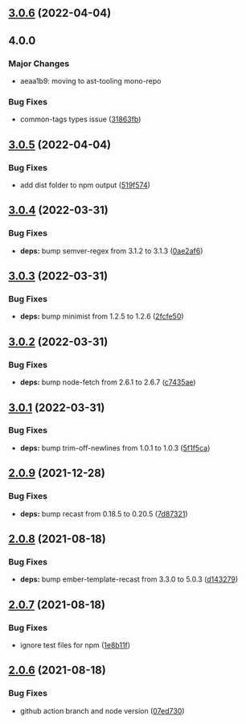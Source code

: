 ## [3.0.6](https://github.com/rajasegar/ast-node-finder/compare/v3.0.5...v3.0.6) (2022-04-04)

## 4.0.0

### Major Changes

- aeaa1b9: moving to ast-tooling mono-repo

### Bug Fixes

- common-tags types issue ([31863fb](https://github.com/rajasegar/ast-node-finder/commit/31863fb2236cd461a9a393fa10bf7118855afd38))

## [3.0.5](https://github.com/rajasegar/ast-node-finder/compare/v3.0.4...v3.0.5) (2022-04-04)

### Bug Fixes

- add dist folder to npm output ([519f574](https://github.com/rajasegar/ast-node-finder/commit/519f574a69cb36c595f09ba2be15d313472cfe60))

## [3.0.4](https://github.com/rajasegar/ast-node-finder/compare/v3.0.3...v3.0.4) (2022-03-31)

### Bug Fixes

- **deps:** bump semver-regex from 3.1.2 to 3.1.3 ([0ae2af6](https://github.com/rajasegar/ast-node-finder/commit/0ae2af62f4f62bc12a8a36ebc36f2c37a7b074ab))

## [3.0.3](https://github.com/rajasegar/ast-node-finder/compare/v3.0.2...v3.0.3) (2022-03-31)

### Bug Fixes

- **deps:** bump minimist from 1.2.5 to 1.2.6 ([2fcfe50](https://github.com/rajasegar/ast-node-finder/commit/2fcfe509466d670dff31844de91315644dc05cfc))

## [3.0.2](https://github.com/rajasegar/ast-node-finder/compare/v3.0.1...v3.0.2) (2022-03-31)

### Bug Fixes

- **deps:** bump node-fetch from 2.6.1 to 2.6.7 ([c7435ae](https://github.com/rajasegar/ast-node-finder/commit/c7435ae0bebd47674cb69ec09c131edadc49ff68))

## [3.0.1](https://github.com/rajasegar/ast-node-finder/compare/v3.0.0...v3.0.1) (2022-03-31)

### Bug Fixes

- **deps:** bump trim-off-newlines from 1.0.1 to 1.0.3 ([5f1f5ca](https://github.com/rajasegar/ast-node-finder/commit/5f1f5ca22b6bdf05c84424fe466134f93d379dc1))

## [2.0.9](https://github.com/rajasegar/ast-node-finder/compare/v2.0.8...v2.0.9) (2021-12-28)

### Bug Fixes

- **deps:** bump recast from 0.18.5 to 0.20.5 ([7d87321](https://github.com/rajasegar/ast-node-finder/commit/7d873213061f7a4ce9415dbded5db1bbf61b0ae1))

## [2.0.8](https://github.com/rajasegar/ast-node-finder/compare/v2.0.7...v2.0.8) (2021-08-18)

### Bug Fixes

- **deps:** bump ember-template-recast from 3.3.0 to 5.0.3 ([d143279](https://github.com/rajasegar/ast-node-finder/commit/d143279fb1060022c52958318663e7ac97a3a588))

## [2.0.7](https://github.com/rajasegar/ast-node-finder/compare/v2.0.6...v2.0.7) (2021-08-18)

### Bug Fixes

- ignore test files for npm ([1e8b11f](https://github.com/rajasegar/ast-node-finder/commit/1e8b11f12fc0e32b5fd4adc124c8a572dc180192))

## [2.0.6](https://github.com/rajasegar/ast-node-finder/compare/v2.0.5...v2.0.6) (2021-08-18)

### Bug Fixes

- github action branch and node version ([07ed730](https://github.com/rajasegar/ast-node-finder/commit/07ed73051b69f910e537606471258753e2d4afa4))
